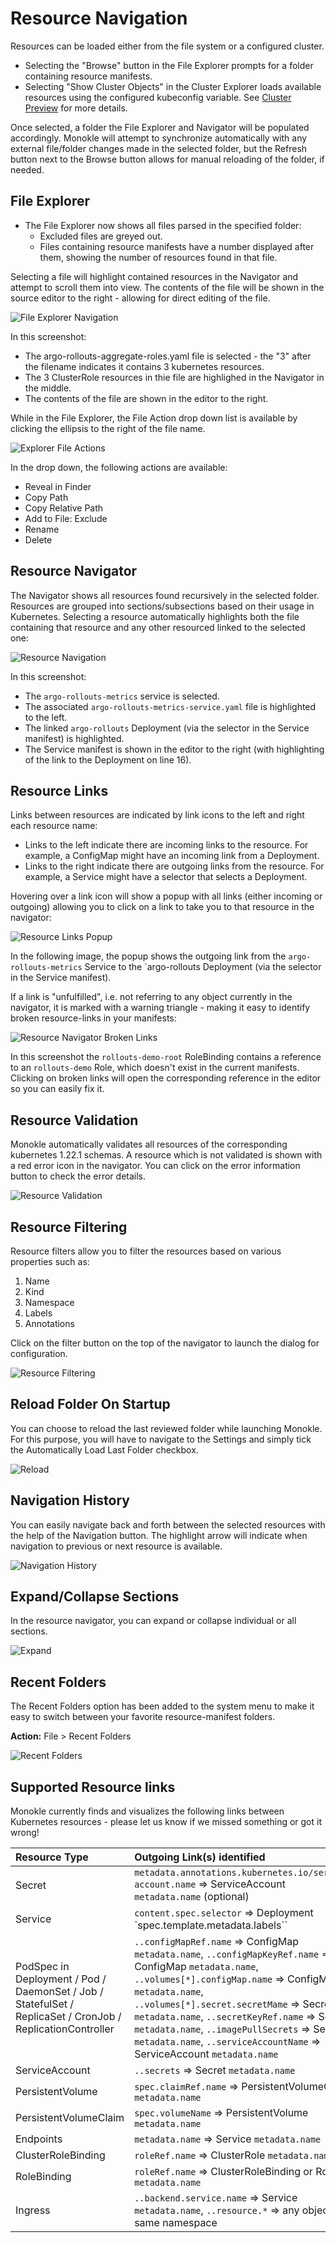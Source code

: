 # Resource Navigation

Resources can be loaded either from the file system or a configured cluster. 

- Selecting the "Browse" button in the File Explorer prompts for a folder containing resource manifests.
- Selecting "Show Cluster Objects" in the Cluster Explorer loads available resources using the configured kubeconfig variable. See [Cluster Preview](cluster-integration.md) for more details.

Once selected, a folder the File Explorer and Navigator will be populated accordingly. Monokle will attempt to synchronize 
automatically with any external file/folder changes made in the selected folder, but the Refresh button next to the Browse button
allows for manual reloading of the folder, if needed.

## File Explorer

- The File Explorer now shows all files parsed in the specified folder:
  - Excluded files are greyed out.
  - Files containing resource manifests have a number displayed after them, showing the number of 
    resources found in that file.

Selecting a file will highlight contained resources in the Navigator and attempt to scroll them into view. The contents of the 
file will be shown in the source editor to the right - allowing for direct editing of the file.

![File Explorer Navigation](img/resource-navigation-2.png)

In this screenshot:

- The argo-rollouts-aggregate-roles.yaml file is selected - the "3" after the filename indicates it contains 3 kubernetes resources.
- The 3 ClusterRole resources in thie file are highlighed in the Navigator in the middle.
- The contents of the file are shown in the editor to the right.

While in the File Explorer, the File Action drop down list is available by clicking the ellipsis to the right of the file name.

![Explorer File Actions](img/explorer-file-actions-1.4.0.png)

In the drop down, the following actions are available:
- Reveal in Finder
- Copy Path
- Copy Relative Path
- Add to File: Exclude
- Rename
- Delete

## Resource Navigator

The Navigator shows all resources found recursively in the selected folder. Resources are grouped into sections/subsections based
on their usage in Kubernetes. Selecting a resource automatically highlights both the file containing that resource and
any other resourced linked to the selected one:

![Resource Navigation](img/resource-navigation-1.png)

In this screenshot: 

- The `argo-rollouts-metrics` service is selected.
- The associated `argo-rollouts-metrics-service.yaml` file is highlighted to the left.
- The linked `argo-rollouts` Deployment (via the selector in the Service manifest) is highlighted. 
- The Service manifest is shown in the editor to the right (with highlighting of the link to the Deployment on line 16).

## Resource Links

Links between resources are indicated by link icons to the left and right each resource name:

- Links to the left indicate there are incoming links to the resource. For example, a ConfigMap might
  have an incoming link from a Deployment.
- Links to the right indicate there are outgoing links from the resource. For example, a Service might have a
  selector that selects a Deployment.

Hovering over a link icon will show a popup with all links (either incoming or outgoing) allowing you to click on 
a link to take you to that resource in the navigator:

![Resource Links Popup](img/resource-links-popup.png)

In the following image, the popup shows the outgoing link from the `argo-rollouts-metrics` Service to the `argo-rollouts Deployment 
(via the selector in the Service manifest).

If a link is "unfulfilled", i.e. not referring to any object currently in the navigator, it is marked with a warning 
triangle - making it easy to identify broken resource-links in your manifests:

![Resource Navigator Broken Links](img/navigator-broken-links.png)

In this screenshot the `rollouts-demo-root` RoleBinding contains a reference to an `rollouts-demo` Role, which
doesn't exist in the current manifests. Clicking on broken links will open the corresponding reference in the editor so you 
can easily fix it.

## Resource Validation

Monokle automatically validates all resources of the corresponding kubernetes 1.22.1 schemas. A resource which is not validated is shown with a red error icon in the navigator. You can click on the error information button to check the error details.

![Resource Validation](img/resource-validation.png)

## Resource Filtering

Resource filters allow you to filter the resources based on various properties such as:

1. Name
2. Kind
3. Namespace
4. Labels
5. Annotations

Click on the filter button on the top of the navigator to launch the dialog for configuration.

![Resource Filtering](img/resource-filtering-1.4.0.png)

## Reload Folder On Startup

You can choose to reload the last reviewed folder while launching Monokle. For this purpose, you will have to navigate to the Settings and simply tick the Automatically Load Last Folder checkbox.

![Reload](img/reload.png)

## Navigation History

You can easily navigate back and forth between the selected resources with the help of the Navigation button. The highlight arrow will indicate when navigation to previous or next resource is available.


![Navigation History](img/navigate-history-1.5.0.png)

## Expand/Collapse Sections

In the resource navigator, you can expand or collapse individual or all sections.

![Expand](img/expand.png)
## Recent Folders

The Recent Folders option has been added to the system menu to make it easy to switch between your favorite resource-manifest folders. 

**Action:** File > Recent Folders

![Recent Folders](img/recent-folders-1.4.0.png)
## Supported Resource links

Monokle currently finds and visualizes the following links between Kubernetes resources - please let us know if
we missed something or got it wrong!

| Resource Type | Outgoing Link(s) identified |
|:-------------|:---------------------------|
| Secret | `metadata.annotations.kubernetes.io/service-account.name` => ServiceAccount `metadata.name` (optional)
| Service |  `content.spec.selector` =>  Deployment `spec.template.metadata.labels``
| PodSpec in Deployment / Pod / DaemonSet / Job / StatefulSet / ReplicaSet / CronJob / ReplicationController |  `..configMapRef.name` => ConfigMap `metadata.name`, `..configMapKeyRef.name` => ConfigMap `metadata.name`, `..volumes[*].configMap.name` => ConfigMap `metadata.name`, `..volumes[*].secret.secretMame` => Secret `metadata.name`, `..secretKeyRef.name` => Secret `metadata.name`, `..imagePullSecrets` => Secret `metadata.name`, `..serviceAccountName` => ServiceAccount `metadata.name` 
| ServiceAccount | `..secrets` => Secret `metadata.name` 
| PersistentVolume | `spec.claimRef.name` => PersistentVolumeClaim `metadata.name`
| PersistentVolumeClaim| `spec.volumeName` => PersistentVolume `metadata.name`
| Endpoints| `metadata.name`  => Service `metadata.name`
| ClusterRoleBinding| `roleRef.name` => ClusterRole `metadata.name`
| RoleBinding| `roleRef.name` => ClusterRoleBinding or Role `metadata.name`
| Ingress| `..backend.service.name` => Service `metadata.name`, `..resource.*` => any object in same namespace





